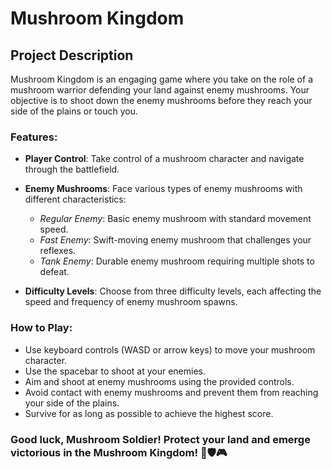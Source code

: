 # Mushroom Kingdom

## Project Description

Mushroom Kingdom is an engaging game where you take on the role of a mushroom warrior defending your land against enemy mushrooms. Your objective is to shoot down the enemy mushrooms before they reach your side of the plains or touch you.

### Features:

- **Player Control**: Take control of a mushroom character and navigate through the battlefield.
  
- **Enemy Mushrooms**: Face various types of enemy mushrooms with different characteristics:
  - *Regular Enemy*: Basic enemy mushroom with standard movement speed.
  - *Fast Enemy*: Swift-moving enemy mushroom that challenges your reflexes.
  - *Tank Enemy*: Durable enemy mushroom requiring multiple shots to defeat.
  
- **Difficulty Levels**: Choose from three difficulty levels, each affecting the speed and frequency of enemy mushroom spawns.
  
### How to Play:

- Use keyboard controls (WASD or arrow keys) to move your mushroom character.
- Use the spacebar to shoot at your enemies.
- Aim and shoot at enemy mushrooms using the provided controls.
- Avoid contact with enemy mushrooms and prevent them from reaching your side of the plains.
- Survive for as long as possible to achieve the highest score.

### Good luck, Mushroom Soldier! Protect your land and emerge victorious in the Mushroom Kingdom! 🍄🛡️🎮